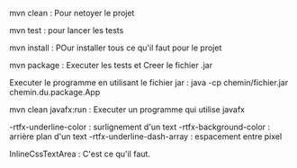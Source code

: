 mvn clean : Pour netoyer le projet

mvn test : pour lancer les tests

mvn install : POur installer tous ce qu'il faut pour le projet

mvn package : Executer les tests et Creer le fichier .jar


Executer le programme en utilisant le fichier jar :
java -cp chemin/fichier.jar chemin.du.package.App

mvn clean javafx:run  :  Executer un programme qui utilise javafx



-rtfx-underline-color : surlignement d'un text
-rtfx-background-color : arrière plan d'un text
-rtfx-underline-dash-array : espacement entre pixel 



InlineCssTextArea : C'est ce qu'il faut.